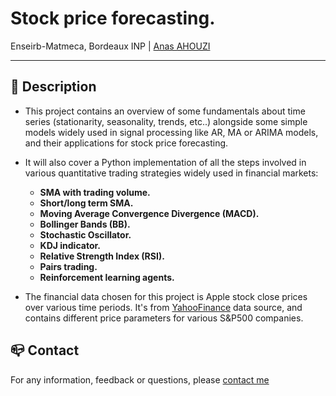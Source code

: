 # Stock price forecasting.
Enseirb-Matmeca, Bordeaux INP | [Anas AHOUZI](https://www.linkedin.com/in/aahouzi/)
***

## :monocle_face: Description
- This project contains an overview of some fundamentals about time series (stationarity, seasonality, trends, etc..) alongside some simple models widely used in signal processing like AR, MA or ARIMA models,
and their applications for stock price forecasting.
- It will also cover a Python implementation of all the steps involved in various quantitative trading strategies widely used in financial markets:
  - **SMA with trading volume.**
  - **Short/long term SMA.**
  - **Moving Average Convergence Divergence (MACD).**
  - **Bollinger Bands (BB).**
  - **Stochastic Oscillator.**
  - **KDJ indicator.**
  - **Relative Strength Index (RSI).**
  - **Pairs trading.**
  - **Reinforcement learning agents.**
  
- The financial data chosen for this project is Apple stock close prices over various time periods. It's from [YahooFinance](https://pypi.org/project/yfinance/) data source, and contains different price parameters for various S&P500 companies.




## :mailbox_closed: Contact
For any information, feedback or questions, please [contact me][anas-email]










[anas-email]: mailto:ahouzi2000@hotmail.fr